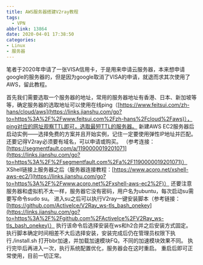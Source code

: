 ```yaml
---
title: AWS服务器搭建V2ray教程
tags:
  - VPN
abbrlink: 13864
date: 2020-04-01 17:38:50
categories: 
- Linux
- 服务器
---
```


笔者于2020年申请了一张VISA信用卡，于是用来申请云服务器，本来想申请google的服务器的，但是因为google取消了VISA的申请，就退而求其次使用了AWS，留此教程。

首先我们需要选取一个服务器的地址，常用的服务器地址有香港、日本、新加坡等等，确定服务器的选取地址可以使用在线ping（[https://www.feitsui.com/zh-hans/cloud/aws](https://links.jianshu.com/go?to=https%3A%2F%2Fwww.feitsui.com%2Fzh-hans%2Fcloud%2Faws)），ping对应的网址观察TTL即可，选取最短TTL的服务器。
新建AWS EC2服务器后启动实例——选择免费的方案并且开始实例，记住一定要使用弹性IP地址并匹配。还要记得V2ray必须要有域名，可以申请或购买。
（参考连接：[https://segmentfault.com/a/1190000019201071](https://links.jianshu.com/go?to=https%3A%2F%2Fsegmentfault.com%2Fa%2F1190000019201071)）
XShell链接上服务器之后（服务器连接教程：[https://www.acoro.net/xshell-aws-ec2/](https://links.jianshu.com/go?to=https%3A%2F%2Fwww.acoro.net%2Fxshell-aws-ec2%2F)）
还要注意服务器和虚拟机不太一样，服务器它没有密码，用户名为ubuntu，每次启动su需要写命令sudo su。
进入su之后可以执行V2ray一键安装脚本（参考链接：[https://github.com/ActiveIce/V2Ray_ws-tls_bash_onekey](https://links.jianshu.com/go?to=https%3A%2F%2Fgithub.com%2FActiveIce%2FV2Ray_ws-tls_bash_onekey)）
执行该命令后选择安装在ws和h2合并之后安装方式固定。
执行脚本确定时间相差不大后选择安装，安装完成后仍在管理员权限下执行./install.sh
打开bbr加速，并加载加速模块FQ。不同的加速模块效果不同。
执行完毕后再进入一次，执行系统配置优化，服务器会在这时重启。
重启后即可正常使用，目前一切正常。